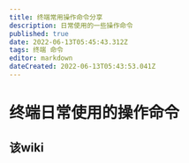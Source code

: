 ```yaml
---
title: 终端常用操作命令分享
description: 日常使用的一些操作命令
published: true
date: 2022-06-13T05:45:43.312Z
tags: 终端 命令
editor: markdown
dateCreated: 2022-06-13T05:43:53.041Z
---
```


# 终端日常使用的操作命令
## 该wiki